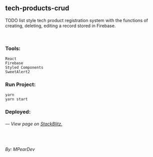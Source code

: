 ## tech-products-crud

TODO list style tech product registration system with the functions of creating, deleting, editing a record stored in Firebase.

<br />

### Tools:

    React
    Firebase
    Styled Components
    SweetAlert2

### Run Project:

    yarn
    yarn start

### Deployed:

###### — View page on [StackBlitz.](https://mirkoperamas.github.io/tech-products-crud)

<br />

_By: MPearDev_
